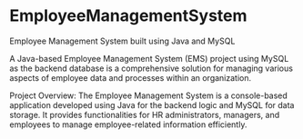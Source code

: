 # EmployeeManagementSystem
Employee Management System built using Java and MySQL

A Java-based Employee Management System (EMS) project using MySQL as the backend database is a comprehensive solution
for managing various aspects of employee data and processes within an organization. 

Project Overview:
The Employee Management System is a console-based application developed using Java for the backend logic
and MySQL for data storage. 
It provides functionalities for HR administrators, managers, and employees to manage employee-related information efficiently.
